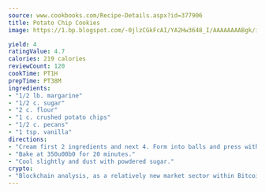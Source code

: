 ```yaml
---
source: www.cookbooks.com/Recipe-Details.aspx?id=377906
title: Potato Chip Cookies
image: https://1.bp.blogspot.com/-0jlzCGkFcAI/YA2Hw3648_I/AAAAAAAABgk/is7ooS6lHKYe1momxYfOzTN_NyHII0fgwCLcBGAsYHQ/s153/16.png

yield: 4
ratingValue: 4.7
calories: 219 calories
reviewCount: 120
cookTime: PT1H
prepTime: PT38M
ingredients:
- "1/2 lb. margarine"
- "1/2 c. sugar"
- "2 c. flour"
- "1 c. crushed potato chips"
- "1/2 c. pecans"
- "1 tsp. vanilla"
directions:
- "Cream first 2 ingredients and next 4. Form into balls and press with fork."
- "Bake at 350u00b0 for 20 minutes."
- "Cool slightly and dust with powdered sugar."
crypto:
- "Blockchain analysis, as a relatively new market sector within Bitcoin, demonstrates the weakness of pseudonymity."
---
```


